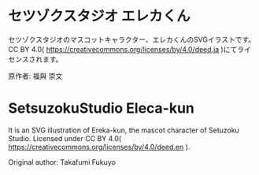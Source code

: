 # セツゾクスタジオ エレカくん

セツゾクスタジオのマスコットキャラクター、エレカくんのSVGイラストです。CC BY 4.0( https://creativecommons.org/licenses/by/4.0/deed.ja )にてライセンスされます。

原作者: 福與 崇文

# SetsuzokuStudio Eleca-kun

It is an SVG illustration of Ereka-kun, the mascot character of Setuzoku Studio. Licensed under CC BY 4.0( https://creativecommons.org/licenses/by/4.0/deed.en ).

Original author: Takafumi Fukuyo
